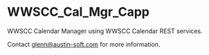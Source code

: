WWSCC_Cal_Mgr_Capp
==================

WWSCC Calendar Manager using WWSCC Calendar REST services.

Contact glenn@austin-soft.com for more information.
